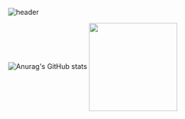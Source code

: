![header](https://capsule-render.vercel.app/api?type=waving&color=gradient&height=250&section=header&text=Junhee-Oh&fontSize=90)

![Anurag's GitHub stats](https://github-readme-stats.vercel.app/api?username=Oh-Junhee0123&show_icons=true&theme=cobalt) 
<a href="https://github.com/Oh-Junhee0123"><img align="center" style="height:180px" src="https://github-readme-stats.vercel.app/api/top-langs/?username=Oh-Junhee0123&layout=compact&theme=nord&hide_border=true" /></a> 
